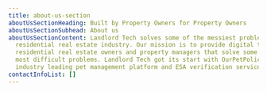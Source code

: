 ```yaml
---
title: about-us-section
aboutUsSectionHeading: Built by Property Owners for Property Owners
aboutUsSectionSubhead: About us
aboutUsSectionContent: Landlord Tech solves some of the messiest problems in the
  residential real estate industry. Our mission is to provide digital tools to
  residential real estate owners and property managers that solve some of their
  most difficult problems. Landlord Tech got its start with OurPetPolicy, an
  industry leading pet management platform and ESA verification service.
contactInfoList: []
---
```

